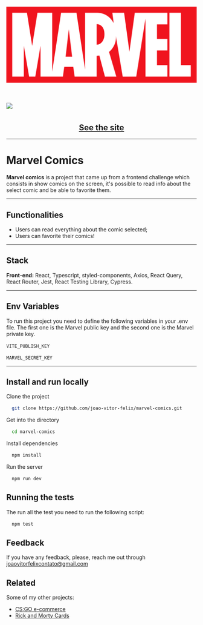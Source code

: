 ![Logo](./src/assets/marvel-logo.svg)

<h1>
  <img 
    src="https://imgur.com/HisOiNU.gif"
  />
</h1>

<h2 align="center">
  <a href="https://marvelcomicsproject.netlify.app/" target="_blank">See the site</a>
</h2>

---

# Marvel Comics

**Marvel comics** is a project that came up from a frontend challenge which consists in show comics on the screen, it's possible to read info about the select comic and be able to favorite them.

---

## Functionalities

- Users can read everything about the comic selected;
- Users can favorite their comics!

---

## Stack

**Front-end:** React, Typescript, styled-components, Axios, React Query, React Router, Jest, React Testing Library, Cypress.

---

## Env Variables

To run this project you need to define the following variables in your .env file. The first one is the Marvel public key and the second one is the Marvel private key.

`VITE_PUBLISH_KEY`

`MARVEL_SECRET_KEY`

---

## Install and run locally

Clone the project

```bash
  git clone https://github.com/joao-vitor-felix/marvel-comics.git
```

Get into the directory

```bash
  cd marvel-comics
```

Install dependencies

```bash
  npm install
```

Run the server

```bash
  npm run dev
```

## Running the tests

The run all the test you need to run the following script:

```bash
  npm test
```

## Feedback

If you have any feedback, please, reach me out through joaovitorfelixcontato@gmail.com

## Related

Some of my other projects:

- [CS:GO e-commerce](https://github.com/joao-vitor-felix/csgo-e-commerce)
- [Rick and Morty Cards](https://github.com/Rookie-Devs/rick-morty-cards)
